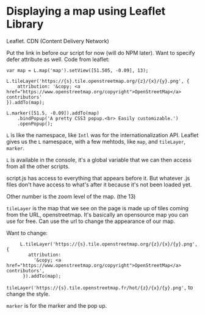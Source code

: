 # Displaying a map using Leaflet Library

Leaflet. CDN (Content Delivery Network)

Put the link in before our script for now (will do NPM later). Want to specify defer attribute as well. Code from leaflet:

```
var map = L.map('map').setView([51.505, -0.09], 13);

L.tileLayer('https://{s}.tile.openstreetmap.org/{z}/{x}/{y}.png', {
    attribution: '&copy; <a href="https://www.openstreetmap.org/copyright">OpenStreetMap</a> contributors'
}).addTo(map);

L.marker([51.5, -0.09]).addTo(map)
    .bindPopup('A pretty CSS3 popup.<br> Easily customizable.')
    .openPopup();
```

`L` is like the namespace, like `Intl` was for the internationalization API. Leaflet gives us the `L` namespace, with a few mehtods, like `map`, and `tileLayer`, `marker`.

`L` is available in the console, it's a global variable that we can then access from all the other scripts.

script.js has access to everything that appears before it. But whatever .js files don't have access to what's after it because it's not been loaded yet.

Other number is the zoom level of the map. (the 13)

`tileLayer` is the map that we see on the page is made up of tiles coming from the URL, openstreetmap. It's basically an opensource map you can use for free. Can use the url to change the appearance of our map.

Want to change:

```
     L.tileLayer('https://{s}.tile.openstreetmap.org/{z}/{x}/{y}.png', {
        attribution:
          '&copy; <a href="https://www.openstreetmap.org/copyright">OpenStreetMap</a> contributors',
      }).addTo(map);
```

`tileLayer('https://{s}.tile.openstreetmap.fr/hot/{z}/{x}/{y}.png',` to change the style.

`marker` is for the marker and the pop up.
